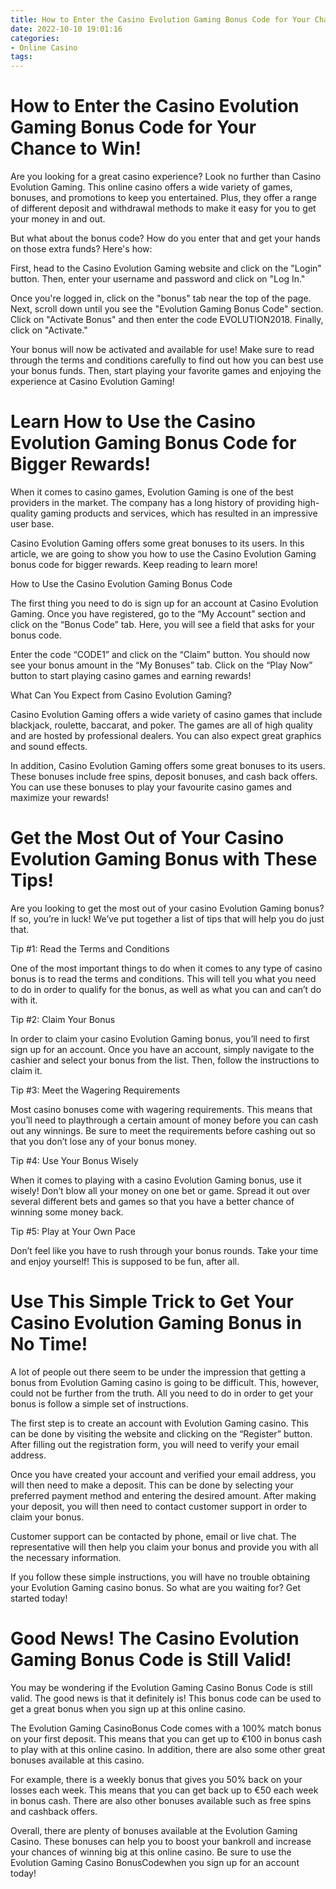```yaml
---
title: How to Enter the Casino Evolution Gaming Bonus Code for Your Chance to Win!
date: 2022-10-10 19:01:16
categories:
- Online Casino
tags:
---
```



#  How to Enter the Casino Evolution Gaming Bonus Code for Your Chance to Win!

Are you looking for a great casino experience? Look no further than Casino Evolution Gaming. This online casino offers a wide variety of games, bonuses, and promotions to keep you entertained. Plus, they offer a range of different deposit and withdrawal methods to make it easy for you to get your money in and out.

But what about the bonus code? How do you enter that and get your hands on those extra funds? Here's how:

First, head to the Casino Evolution Gaming website and click on the "Login" button. Then, enter your username and password and click on "Log In."

Once you're logged in, click on the "bonus" tab near the top of the page. Next, scroll down until you see the "Evolution Gaming Bonus Code" section. Click on "Activate Bonus" and then enter the code EVOLUTION2018. Finally, click on "Activate."

Your bonus will now be activated and available for use! Make sure to read through the terms and conditions carefully to find out how you can best use your bonus funds. Then, start playing your favorite games and enjoying the experience at Casino Evolution Gaming!

#  Learn How to Use the Casino Evolution Gaming Bonus Code for Bigger Rewards!

When it comes to casino games, Evolution Gaming is one of the best providers in the market. The company has a long history of providing high-quality gaming products and services, which has resulted in an impressive user base.

Casino Evolution Gaming offers some great bonuses to its users. In this article, we are going to show you how to use the Casino Evolution Gaming bonus code for bigger rewards. Keep reading to learn more!

How to Use the Casino Evolution Gaming Bonus Code

The first thing you need to do is sign up for an account at Casino Evolution Gaming. Once you have registered, go to the “My Account” section and click on the “Bonus Code” tab. Here, you will see a field that asks for your bonus code.

Enter the code “CODE1” and click on the “Claim” button. You should now see your bonus amount in the “My Bonuses” tab. Click on the “Play Now” button to start playing casino games and earning rewards!

What Can You Expect from Casino Evolution Gaming?

Casino Evolution Gaming offers a wide variety of casino games that include blackjack, roulette, baccarat, and poker. The games are all of high quality and are hosted by professional dealers. You can also expect great graphics and sound effects.

In addition, Casino Evolution Gaming offers some great bonuses to its users. These bonuses include free spins, deposit bonuses, and cash back offers. You can use these bonuses to play your favourite casino games and maximize your rewards!

#  Get the Most Out of Your Casino Evolution Gaming Bonus with These Tips!

Are you looking to get the most out of your casino Evolution Gaming bonus? If so, you’re in luck! We’ve put together a list of tips that will help you do just that.

Tip #1: Read the Terms and Conditions

One of the most important things to do when it comes to any type of casino bonus is to read the terms and conditions. This will tell you what you need to do in order to qualify for the bonus, as well as what you can and can’t do with it.

Tip #2: Claim Your Bonus

In order to claim your casino Evolution Gaming bonus, you’ll need to first sign up for an account. Once you have an account, simply navigate to the cashier and select your bonus from the list. Then, follow the instructions to claim it.

Tip #3: Meet the Wagering Requirements

Most casino bonuses come with wagering requirements. This means that you’ll need to playthrough a certain amount of money before you can cash out any winnings. Be sure to meet the requirements before cashing out so that you don’t lose any of your bonus money.

Tip #4: Use Your Bonus Wisely

When it comes to playing with a casino Evolution Gaming bonus, use it wisely! Don’t blow all your money on one bet or game. Spread it out over several different bets and games so that you have a better chance of winning some money back.

Tip #5: Play at Your Own Pace

Don’t feel like you have to rush through your bonus rounds. Take your time and enjoy yourself! This is supposed to be fun, after all.

#  Use This Simple Trick to Get Your Casino Evolution Gaming Bonus in No Time!

A lot of people out there seem to be under the impression that getting a bonus from Evolution Gaming casino is going to be difficult. This, however, could not be further from the truth. All you need to do in order to get your bonus is follow a simple set of instructions.

The first step is to create an account with Evolution Gaming casino. This can be done by visiting the website and clicking on the “Register” button. After filling out the registration form, you will need to verify your email address.

Once you have created your account and verified your email address, you will then need to make a deposit. This can be done by selecting your preferred payment method and entering the desired amount. After making your deposit, you will then need to contact customer support in order to claim your bonus.

Customer support can be contacted by phone, email or live chat. The representative will then help you claim your bonus and provide you with all the necessary information.

If you follow these simple instructions, you will have no trouble obtaining your Evolution Gaming casino bonus. So what are you waiting for? Get started today!

#  Good News! The Casino Evolution Gaming Bonus Code is Still Valid!

You may be wondering if the Evolution Gaming Casino Bonus Code is still valid. The good news is that it definitely is! This bonus code can be used to get a great bonus when you sign up at this online casino.

The Evolution Gaming CasinoBonus Code comes with a 100% match bonus on your first deposit. This means that you can get up to €100 in bonus cash to play with at this online casino. In addition, there are also some other great bonuses available at this casino.

For example, there is a weekly bonus that gives you 50% back on your losses each week. This means that you can get back up to €50 each week in bonus cash. There are also other bonuses available such as free spins and cashback offers.

Overall, there are plenty of bonuses available at the Evolution Gaming Casino. These bonuses can help you to boost your bankroll and increase your chances of winning big at this online casino. Be sure to use the Evolution Gaming Casino BonusCodewhen you sign up for an account today!